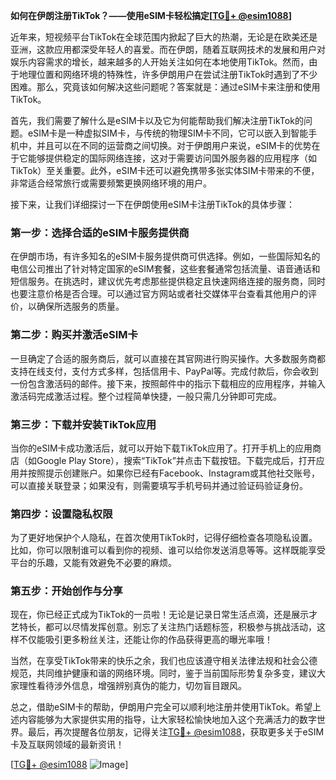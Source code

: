 **如何在伊朗注册TikTok？——使用eSIM卡轻松搞定[[TG💪+ @esim1088](https://t.me/s/esim1088)]**

近年来，短视频平台TikTok在全球范围内掀起了巨大的热潮，无论是在欧美还是亚洲，这款应用都深受年轻人的喜爱。而在伊朗，随着互联网技术的发展和用户对娱乐内容需求的增长，越来越多的人开始关注如何在本地使用TikTok。然而，由于地理位置和网络环境的特殊性，许多伊朗用户在尝试注册TikTok时遇到了不少困难。那么，究竟该如何解决这些问题呢？答案就是：通过eSIM卡来注册和使用TikTok。

首先，我们需要了解什么是eSIM卡以及它为何能帮助我们解决注册TikTok的问题。eSIM卡是一种虚拟SIM卡，与传统的物理SIM卡不同，它可以嵌入到智能手机中，并且可以在不同的运营商之间切换。对于伊朗用户来说，eSIM卡的优势在于它能够提供稳定的国际网络连接，这对于需要访问国外服务器的应用程序（如TikTok）至关重要。此外，eSIM卡还可以避免携带多张实体SIM卡带来的不便，非常适合经常旅行或需要频繁更换网络环境的用户。

接下来，让我们详细探讨一下在伊朗使用eSIM卡注册TikTok的具体步骤：

### 第一步：选择合适的eSIM卡服务提供商

在伊朗市场，有许多知名的eSIM卡服务提供商可供选择。例如，一些国际知名的电信公司推出了针对特定国家的eSIM套餐，这些套餐通常包括流量、语音通话和短信服务。在挑选时，建议优先考虑那些提供稳定且快速网络连接的服务商，同时也要注意价格是否合理。可以通过官方网站或者社交媒体平台查看其他用户的评价，以确保所选服务的质量。

### 第二步：购买并激活eSIM卡

一旦确定了合适的服务商后，就可以直接在其官网进行购买操作。大多数服务商都支持在线支付，支付方式多样，包括信用卡、PayPal等。完成付款后，你会收到一份包含激活码的邮件。接下来，按照邮件中的指示下载相应的应用程序，并输入激活码完成激活过程。整个过程简单快捷，一般只需几分钟即可完成。

### 第三步：下载并安装TikTok应用

当你的eSIM卡成功激活后，就可以开始下载TikTok应用了。打开手机上的应用商店（如Google Play Store），搜索“TikTok”并点击下载按钮。下载完成后，打开应用并按照提示创建账户。如果你已经有Facebook、Instagram或其他社交账号，可以直接关联登录；如果没有，则需要填写手机号码并通过验证码验证身份。

### 第四步：设置隐私权限

为了更好地保护个人隐私，在首次使用TikTok时，记得仔细检查各项隐私设置。比如，你可以限制谁可以看到你的视频、谁可以给你发送消息等等。这样既能享受平台的乐趣，又能有效避免不必要的麻烦。

### 第五步：开始创作与分享

现在，你已经正式成为TikTok的一员啦！无论是记录日常生活点滴，还是展示才艺特长，都可以尽情发挥创意。别忘了关注热门话题标签，积极参与挑战活动，这样不仅能吸引更多粉丝关注，还能让你的作品获得更高的曝光率哦！

当然，在享受TikTok带来的快乐之余，我们也应该遵守相关法律法规和社会公德规范，共同维护健康和谐的网络环境。同时，鉴于当前国际形势复杂多变，建议大家理性看待涉外信息，增强辨别真伪的能力，切勿盲目跟风。

总之，借助eSIM卡的帮助，伊朗用户完全可以顺利地注册并使用TikTok。希望上述内容能够为大家提供实用的指导，让大家轻松愉快地加入这个充满活力的数字世界。最后，再次提醒各位朋友，记得关注[TG💪+ @esim1088](https://t.me/s/esim1088)，获取更多关于eSIM卡及互联网领域的最新资讯！

[[TG💪+ @esim1088](https://t.me/s/esim1088) ![Image](https://i.postimg.cc/4NQfJmqS/Snipaste-2025-05-13-00-14-12.png)]